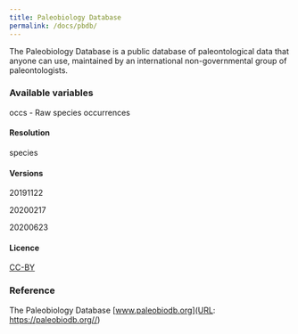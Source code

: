 ```yaml
---
title: Paleobiology Database
permalink: /docs/pbdb/
---
```

The Paleobiology Database is a public database of paleontological data that anyone can use, maintained by an international non-governmental group of paleontologists.


### Available variables 

occs - Raw species occurrences


#### Resolution 

species

#### Versions

20191122

20200217

20200623 



#### Licence


[CC-BY](https://opendefinition.org/licenses/cc-by/)


### Reference

The Paleobiology Database [www.paleobiodb.org](URL: https://paleobiodb.org//)
